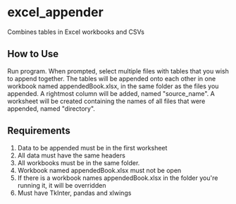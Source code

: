 # excel_appender
Combines tables in Excel workbooks and CSVs

## How to Use
Run program. When prompted, select multiple files 
with tables that you wish to append together. The 
tables will be appended onto each other in one 
workbook named appendedBook.xlsx, in the same 
folder as the files you appended. A rightmost 
column will be added, named "source_name". A 
worksheet will be created containing the names 
of all files that were appended, named "directory".

## Requirements
1. Data to be appended must be in the first worksheet
2. All data must have the same headers
3. All workbooks must be in the same folder.
4. Workbook named appendedBook.xlsx must not be open
5. If there is a workbook names appendedBook.xlsx in 
   the folder you're running it, it will be 
   overridden
6. Must have TkInter, pandas and xlwings
